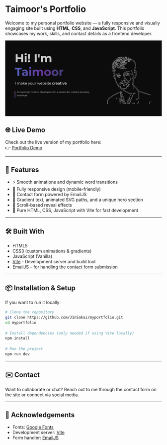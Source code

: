 # Taimoor's Portfolio

Welcome to my personal portfolio website — a fully responsive and visually engaging site built using **HTML**, **CSS**, and **JavaScript**. This portfolio showcases my work, skills, and contact details as a frontend developer.

![Screenshot](./public/screenshot.png)


## 🌐 Live Demo

Check out the live version of my portfolio here:  
👉 [Portfolio Demo](https://myportfolio-three-hazel.vercel.app/) <!-- Replace with your actual deployed link -->

---

## 🚀 Features

- ⚡ Smooth animations and dynamic word transitions
- 📱 Fully responsive design (mobile-friendly)
- 💌 Contact form powered by EmailJS
- 🌈 Gradient text, animated SVG paths, and a unique hero section
- 🧩 Scroll-based reveal effects
- 🧠 Pure HTML, CSS, JavaScript with Vite for fast development

---

## 🛠️ Built With

- HTML5
- CSS3 (custom animations & gradients)
- JavaScript (Vanilla)
- [Vite](https://vitejs.dev/) - Development server and build tool
- EmailJS – for handling the contact form submission

---

## 📦 Installation & Setup

If you want to run it locally:

```bash
# Clone the repository
git clone https://github.com/J1nSakai/myportfolio.git
cd myportfolio

# Install dependencies (only needed if using Vite locally)
npm install

# Run the project
npm run dev
```

---


## ✉️ Contact

Want to collaborate or chat? Reach out to me through the contact form on the site or connect via social media.

---

## 🙏 Acknowledgements

- Fonts: [Google Fonts](https://fonts.google.com/)
- Development server: [Vite](https://vitejs.dev/)
- Form handler: [EmailJS](https://www.emailjs.com/)
